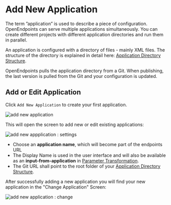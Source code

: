 # Add New Application

The term ”application” is used to describe a piece of configuration. OpenEndpoints can serve multiple applications simultaneously. You can create different projects with different application directories and run them in parallel.

An application is configured with a directory of files - mainly XML files. The structure of the directory is explained in detail here: [Application Directory Structure](../../configuration/application-directory-structure/).

OpenEndpoints pulls the application directory from a Git. When publishing, the last version is pulled from the Git and your configuration is updated.

## Add or Edit Application

Click `Add New Application` to create your first application.

![add new application](https://cdn.openendpoints.io/images/gitbook/add-new-application-add.png)

This will open the screen to add new or edit existing applications:

![add new appplication : settings](https://cdn.openendpoints.io/images/gitbook/add-new-application-settings.png)

* Choose an **application name**, which will become part of the endpoints URL
* The Display Name is used in the user interface and will also be available as an **input-from-application** in [Parameter Transformation](../../configuration/parameter-transformation/).
* The Git URL shall point to the root folder of your [Application Directory Structure](../../configuration/application-directory-structure/).

After successfully adding a new application you will find your new application in the "Change Application" Screen:

![add new application : change](https://cdn.openendpoints.io/images/gitbook/add-new-application-change.png)
